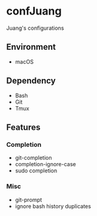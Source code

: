 # confJuang
Juang's configurations


## Environment
- macOS


## Dependency
- Bash
- Git
- Tmux


## Features

### Completion
- git-completion
- completion-ignore-case
- sudo completion

### Misc
- git-prompt
- ignore bash history duplicates
